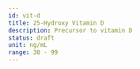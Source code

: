 ```yaml
---
id: vit-d
title: 25-Hydroxy Vitamin D
description: Precursor to vitamin D
status: draft
unit: ng/mL
range: 30 - 99
---
```

